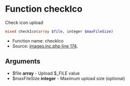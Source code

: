 Function checkIco
===========================

Check icon upload



```php
mixed checkIco(array $file, integer $maxFileSize)
```

* Function name: checkIco
* Source: [images.inc.php line 174](https://github.com/PrestaShop/PrestaShop/blob/1.5.0.1/images.inc.php#L174).

Arguments
---------

* $file **array** - Upload $_FILE value
* $maxFileSize **integer** - Maximum upload size (optional)

